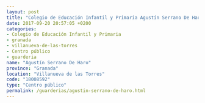 ```yaml
---
layout: post
title: "Colegio de Educación Infantil y Primaria Agustín Serrano De Haro"
date: 2017-09-20 20:57:05 +0200
categories:
- Colegio de Educación Infantil y Primaria
- granada
- villanueva-de-las-torres
- Centro público
- guarderia
name: "Agustín Serrano De Haro"
province: "Granada"
location: "Villanueva de las Torres"
code: "18008592"
type: "Centro público"
permalink: /guarderias/agustin-serrano-de-haro.html
---
```

